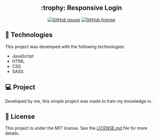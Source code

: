 
<h2 align="Center">
  :trophy: Responsive Login
</h2>

<div align="Center">
  
  [![GitHub issues](https://img.shields.io/github/issues/antonio-moreira-prog/Login-Responsivo)](https://github.com/antonio-moreira-prog/Login-Responsivo/issues)
  [![GitHub license](https://img.shields.io/github/license/antonio-moreira-prog/Login-Responsivo)](https://github.com/antonio-moreira-prog/Login-Responsivo/blob/main/LICENSE)
  
</div>

## :rocket: Technologies
This project was developed with the following technologies:

- JavaScript
- HTML
- CSS
- SASS

## :computer: Project
Developed by me, this simple project was made to train my knowledge in.


## :scroll: License
This project is under the MIT license. See the [LICENSE.md] file for more details.

[//]: #
[ LICENSE.md ]: https://github.com/antonio-moreira-prog/Login-Responsivo/blob/main/LICENSE
